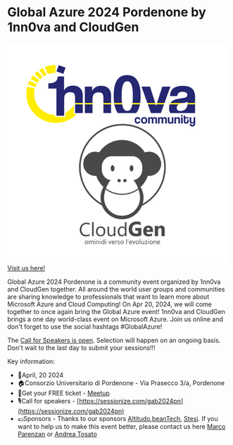 # Global Azure 2024 Pordenone by 1nn0va and CloudGen

![1nn0va and CloudGen](1nn0va-CloudGen.png)[Visit us here!](https://gab2024pn.1nn0va.it/)

Global Azure 2024 Pordenone is a community event organized by 1nn0va and CloudGen together.
All around the world user groups and communities are sharing knowledge to professionals that want to learn more about Microsoft Azure and Cloud Computing!
On Apr 20, 2024, we will come together to once again bring the Global Azure event! 1nn0va and CloudGen brings a one day world-class event on Microsoft Azure. Join us online and don't forget to use the social hashtags #GlobalAzure!

The [Call for Speakers is open](https://sessionize.com/gab2024pn). Selection will happen on an ongoing basis. Don't wait to the last day to submit your sessions!!!

Key information:

- 📅April, 20 2024
- 🏠Consorzio Universitario di Pordenone - Via Prasecco 3/a, Pordenone
- 🎫Get your FREE ticket - [Meetup](https://gab2024pn.1nn0va.it/register.html)
- 🎙️Call for speakers - [https://sessionize.com/gab2024pn](https://sessionize.com/gab2024pn)
- 💶Sponsors - Thanks to our sponsors [Altitudo](https://www.altitudo.com),[beanTech](https://www.beantech.it), [Stesi](https://www.stesi.it). If you want to help us to make this event better, please contact us here [Marco Parenzan](https://www.linkedin.com/in/marcoparenzan/) or [Andrea Tosato](https://www.linkedin.com/in/andreatosato/)

